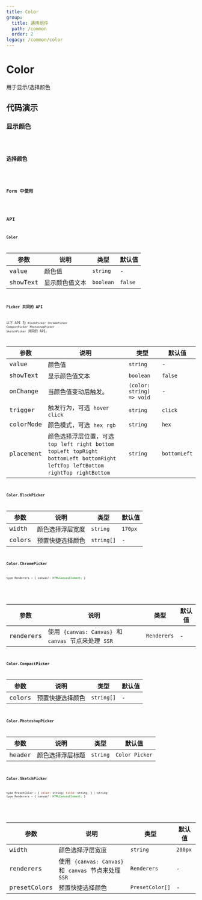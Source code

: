```yaml
---
title: Color
group:
  title: 通用组件
  path: /common
  order: 2
legacy: /common/color
---
```


# Color

用于显示/选择颜色

## 代码演示

### 显示颜色

<code src="./demos/Demo1.tsx" />

### 选择颜色

<code src="./demos/Demo2.tsx" />

### Form 中使用

<code src="./demos/Demo3.tsx" />

## API

### Color

| 参数     | 说明                     | 类型      | 默认值  |
| -------- | ------------------------ | --------- | ------- |
| value    | 颜色值 | `string`  | -       |
| showText | 显示颜色值文本           | `boolean` | `false` |

### Picker 共同的 API

以下 API 为 `BlockPicker` `ChromePicker` `CompactPicker` `PhotoshopPicker` `SketchPicker` 共同的 API。

| 参数      | 说明      | 类型   | 默认值    |
| --------- | --------- | --------- | --------- |
| value     | 颜色值 | `string`  | - |
| showText  | 显示颜色值文本 | `boolean` | `false` |
| onChange  | 当颜色值变动后触发。 | `(color: string) => void` | - |
| trigger   | 触发行为，可选 `hover` `click` | `string` | `click` |
| colorMode | 颜色模式，可选 `hex` `rgb` | `string` | `hex` |
| placement | 颜色选择浮层位置，可选 `top` `left` `right` `bottom` `topLeft` `topRight` `bottomLeft` `bottomRight` `leftTop` `leftBottom` `rightTop` `rightBottom` | `string` | `bottomLeft` |

### Color.BlockPicker

| 参数   | 说明    | 类型            | 默认值  |
| ------ | ------ | --------------- | ------- |
| width  | 颜色选择浮层宽度 | `string`        | `170px` |
| colors | 预置快捷选择颜色 | `string[]` | -       |

### Color.ChromePicker

```javascript
type Renderers = { canvas?: HTMLCanvasElement; }
```

<br />

| 参数      | 说明                                                 | 类型     | 默认值 |
| --------- | ---------------------------------------------------- | -------- | ------ |
| renderers | 使用 `{canvas: Canvas}` 和 `canvas` 节点来处理 `SSR` | `Renderers` | -      |

### Color.CompactPicker

| 参数   | 说明    | 类型            | 默认值 |
| ------ | ------ | --------------- | ------ |
| colors | 预置快捷选择颜色 | `string[]` | -      |

### Color.PhotoshopPicker

| 参数   | 说明             | 类型     | 默认值         |
| ------ | ---------------- | -------- | -------------- |
| header | 颜色选择浮层标题 | `string` | `Color Picker` |

### Color.SketchPicker

```javascript
type PresetColor = { color: string; title: string; } | string;
type Renderers = { canvas?: HTMLCanvasElement; }
```

<br />

| 参数         | 说明                                                 | 类型                                    | 默认值  |
| ------------ | ---------------------------------------------------- | --------------------------------------- | ------- |
| width        | 颜色选择浮层宽度 | `string` | `200px` |
| renderers    | 使用 `{canvas: Canvas}` 和 `canvas` 节点来处理 `SSR` | `Renderers` | - |
| presetColors | 预置快捷选择颜色 | `PresetColor[]` | - |
